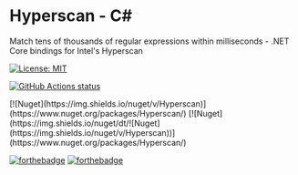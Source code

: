 # Hyperscan - C#

Match tens of thousands of regular expressions within milliseconds - .NET Core bindings for Intel's Hyperscan

[![License: MIT](https://img.shields.io/badge/License-MIT-yellow.svg)](https://github.com/bbougot/Hyperscan-csharp/blob/master/LICENSE)
<p align="left">
  <a href="https://github.com/bbougot/Hyperscan-csharp/actions"><img alt="GitHub Actions status" src="https://github.com/bbougot/Hyperscan-csharp/workflows/Build%20%26%20Test/badge.svg"></a>
</p>
[![Nuget](https://img.shields.io/nuget/v/Hyperscan)](https://www.nuget.org/packages/Hyperscan/)
[![Nuget](https://img.shields.io/nuget/dt/![Nuget](https://img.shields.io/nuget/v/Hyperscan))](https://www.nuget.org/packages/Hyperscan/)

[![forthebadge](http://forthebadge.com/images/badges/made-with-c-sharp.svg)](http://forthebadge.com) [![forthebadge](http://forthebadge.com/images/badges/built-with-love.svg)](http://forthebadge.com)



